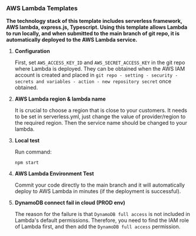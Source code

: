 ### AWS Lambda Templates

**The technology stack of this template includes serverless framework, AWS lambda, express.js, Typescript. Using this template allows Lambda to run locally, and when submitted to the main branch of git repo, it is automatically deployed to the AWS Lambda service.**

1. **Configuration**

   First, set `AWS_ACCESS_KEY_ID` and `AWS_SECRET_ACCESS_KEY` in the git repo where Lambda is deployed. They can be obtained when the AWS IAM account is created and placed in `git repo - setting - security - secrets and variables - action - new repository secret` once obtained.

2. **AWS Lambda region & lambda name**

   It is crucial to choose a region that is close to your customers. It needs to be set in serverless.yml, just change the value of provider/region to the required region.
   Then the service name should be changed to your lambda.

3. **Local test**

   Run command:

   ```
   npm start
   ```

4. **AWS Lambda Environment Test**

   Commit your code directly to the main branch and it will automatically deploy to AWS Lambda in minutes (if the deployment is successful).

5. **DynamoDB connect fail in cloud (PROD env)**

   The reason for the failure is that `DynamoDB full access` is not included in Lambda's default permissions. Therefore, you need to find the IAM role of Lambda first, and then add the `DynamoDB full access` permission.
